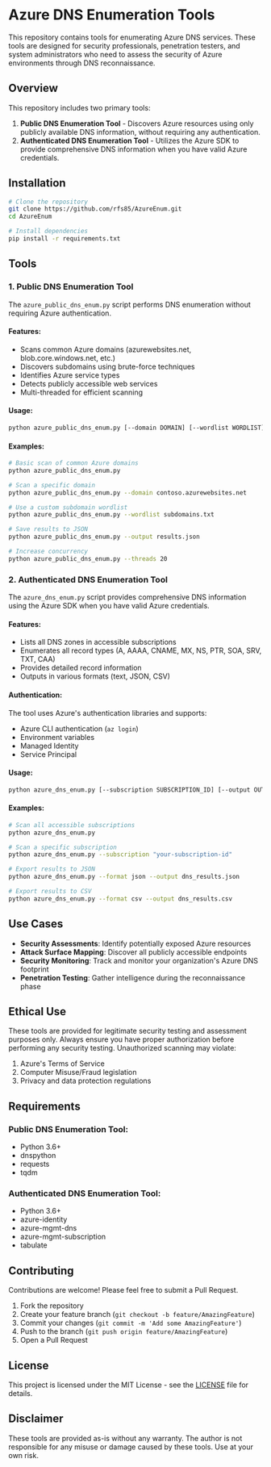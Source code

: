 # Azure DNS Enumeration Tools

This repository contains tools for enumerating Azure DNS services. These tools are designed for security professionals, penetration testers, and system administrators who need to assess the security of Azure environments through DNS reconnaissance.

## Overview

This repository includes two primary tools:

1. **Public DNS Enumeration Tool** - Discovers Azure resources using only publicly available DNS information, without requiring any authentication.
2. **Authenticated DNS Enumeration Tool** - Utilizes the Azure SDK to provide comprehensive DNS information when you have valid Azure credentials.

## Installation

```bash
# Clone the repository
git clone https://github.com/rfs85/AzureEnum.git
cd AzureEnum

# Install dependencies
pip install -r requirements.txt
```

## Tools

### 1. Public DNS Enumeration Tool

The `azure_public_dns_enum.py` script performs DNS enumeration without requiring Azure authentication.

#### Features:
- Scans common Azure domains (azurewebsites.net, blob.core.windows.net, etc.)
- Discovers subdomains using brute-force techniques
- Identifies Azure service types
- Detects publicly accessible web services
- Multi-threaded for efficient scanning

#### Usage:
```bash
python azure_public_dns_enum.py [--domain DOMAIN] [--wordlist WORDLIST] [--output OUTPUT_FILE] [--threads THREADS]
```

#### Examples:
```bash
# Basic scan of common Azure domains
python azure_public_dns_enum.py

# Scan a specific domain
python azure_public_dns_enum.py --domain contoso.azurewebsites.net

# Use a custom subdomain wordlist
python azure_public_dns_enum.py --wordlist subdomains.txt

# Save results to JSON
python azure_public_dns_enum.py --output results.json

# Increase concurrency
python azure_public_dns_enum.py --threads 20
```

### 2. Authenticated DNS Enumeration Tool

The `azure_dns_enum.py` script provides comprehensive DNS information using the Azure SDK when you have valid Azure credentials.

#### Features:
- Lists all DNS zones in accessible subscriptions
- Enumerates all record types (A, AAAA, CNAME, MX, NS, PTR, SOA, SRV, TXT, CAA)
- Provides detailed record information
- Outputs in various formats (text, JSON, CSV)

#### Authentication:
The tool uses Azure's authentication libraries and supports:
- Azure CLI authentication (`az login`)
- Environment variables
- Managed Identity
- Service Principal

#### Usage:
```bash
python azure_dns_enum.py [--subscription SUBSCRIPTION_ID] [--output OUTPUT_FILE] [--format {json,csv,text}]
```

#### Examples:
```bash
# Scan all accessible subscriptions
python azure_dns_enum.py

# Scan a specific subscription
python azure_dns_enum.py --subscription "your-subscription-id"

# Export results to JSON
python azure_dns_enum.py --format json --output dns_results.json

# Export results to CSV
python azure_dns_enum.py --format csv --output dns_results.csv
```

## Use Cases

- **Security Assessments**: Identify potentially exposed Azure resources
- **Attack Surface Mapping**: Discover all publicly accessible endpoints
- **Security Monitoring**: Track and monitor your organization's Azure DNS footprint
- **Penetration Testing**: Gather intelligence during the reconnaissance phase

## Ethical Use

These tools are provided for legitimate security testing and assessment purposes only. Always ensure you have proper authorization before performing any security testing. Unauthorized scanning may violate:

1. Azure's Terms of Service
2. Computer Misuse/Fraud legislation
3. Privacy and data protection regulations

## Requirements

### Public DNS Enumeration Tool:
- Python 3.6+
- dnspython
- requests
- tqdm

### Authenticated DNS Enumeration Tool:
- Python 3.6+
- azure-identity
- azure-mgmt-dns
- azure-mgmt-subscription
- tabulate

## Contributing

Contributions are welcome! Please feel free to submit a Pull Request.

1. Fork the repository
2. Create your feature branch (`git checkout -b feature/AmazingFeature`)
3. Commit your changes (`git commit -m 'Add some AmazingFeature'`)
4. Push to the branch (`git push origin feature/AmazingFeature`)
5. Open a Pull Request

## License

This project is licensed under the MIT License - see the [LICENSE](LICENSE) file for details.

## Disclaimer

These tools are provided as-is without any warranty. The author is not responsible for any misuse or damage caused by these tools. Use at your own risk.
